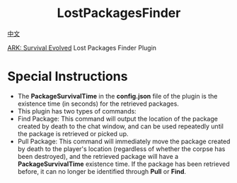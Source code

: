<h1 align="center"> LostPackagesFinder </h1>

<a href="README-cn.md">中文</a>

[ARK: Survival Evolved](https://store.steampowered.com/app/346110/ARK_Survival_Evolved/) Lost Packages Finder Plugin

# Special Instructions
- The **PackageSurvivalTime** in the **config.json** file of the plugin is the existence time (in seconds) for the retrieved packages.
- This plugin has two types of commands:
 - Find Package: This command will output the location of the package created by death to the chat window, and can be used repeatedly until the package is retrieved or picked up.
 - Pull Package: This command will immediately move the package created by death to the player's location (regardless of whether the corpse has been destroyed), and the retrieved package will have a **PackageSurvivalTime** existence time. If the package has been retrieved before, it can no longer be identified through **Pull** or **Find**.